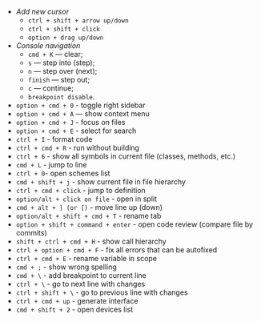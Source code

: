 - *Add new cursor*
	- `ctrl + shift + arrow up/down`
	- `ctrl + shift + click`
	- `option + drag up/down` 
- *Console navigation*
	-  `cmd + K` — clear;
	- `s` — step into (step);
	- `n` — step over (next);
	- `finish` — step out;
	- `c` — continue;
	- `breakpoint disable`.
- `option + cmd + 0` - toggle right sidebar
- `option + cmd + A` — show context menu
- `option + cmd + J` - focus on files
- `option + cmd + E` - select for search
- `ctrl + I` - format code
- `ctrl + cmd + R` - run without building
- `ctrl + 6` - show all symbols in current file (classes, methods, etc.)
- `cmd + L` - jump to line
- `ctrl + 0`- open schemes list 
- `cmd + shift + j` - show current file in file hierarchy
- `ctrl + cmd + click` - jump to definition
- `option/alt + click on file` - open in split
- `cmd + alt + ] (or [)` - move line up (down)
- `option/alt + shift + cmd + T` - rename tab
- `option + shift + command + enter` - open code review (compare file by commits)
- `shift + ctrl + cmd + H` - show call hierarchy
- `ctrl + option + cmd + F` - fix all errors that can be autofixed
- `ctrl + cmd + E` - rename variable in scope
- `cmd + ;` - show wrong spelling
- `cmd + \` - add breakpoint to current line
- `ctrl + \` - go to next line with changes
- `ctrl + shift + \` - go to previous line with changes 
- `ctrl + cmd + up` - generate interface
- `cmd + shift + 2` - open devices list